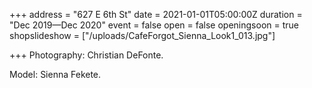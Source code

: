 +++
address = "627 E 6th St"
date = 2021-01-01T05:00:00Z
duration = "Dec 2019—Dec 2020"
event = false
open = false
openingsoon = true
shopslideshow = ["/uploads/CafeForgot_Sienna_Look1_013.jpg"]

+++
Photography: Christian DeFonte.

Model: Sienna Fekete. 